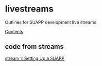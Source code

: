 # livestreams

Outlines for SUAPP development live streams.

[Contents](https://github.com/zeroXbrock/livestreams/tree/main/pages)

## code from streams

[stream 1: Setting Up a SUAPP](./suapp/)
